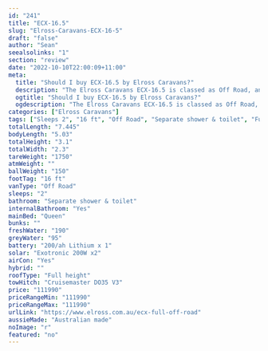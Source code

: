 ```yaml
---
id: "241"
title: "ECX-16.5"
slug: "Elross-Caravans-ECX-16-5"
draft: "false"
author: "Sean"
seealsolinks: "1"
section: "review"
date: "2022-10-10T22:00:09+11:00"
meta:
  title: "Should I buy ECX-16.5 by Elross Caravans?"
  description: "The Elross Caravans ECX-16.5 is classed as Off Road, and sleeps 2 people. It is Australian made and comes in at 16 ft. It generally has Separate shower & toilet."
  ogtitle: "Should I buy ECX-16.5 by Elross Caravans?"
  ogdescription: "The Elross Caravans ECX-16.5 is classed as Off Road, and sleeps 2 people. It is Australian made and comes in at 16 ft. It generally has Separate shower & toilet."
categories: ["Elross Caravans"]
tags: ["Sleeps 2", "16 ft", "Off Road", "Separate shower & toilet", "Full height", "Over 100k"]
totalLength: "7.445"
bodyLength: "5.03"
totalHeight: "3.1"
totalWidth: "2.3"
tareWeight: "1750"
atmWeight: ""
ballWeight: "150"
footTag: "16 ft"
vanType: "Off Road"
sleeps: "2"
bathroom: "Separate shower & toilet"
internalBathroom: "Yes"
mainBed: "Queen"
bunks: ""
freshWater: "190"
greyWater: "95"
battery: "200/ah Lithium x 1"
solar: "Exotronic 200W x2"
airCon: "Yes"
hybrid: ""
roofType: "Full height"
towHitch: "Cruisemaster DO35 V3"
price: "111990"
priceRangeMin: "111990"
priceRangeMax: "111990"
urlLink: "https://www.elross.com.au/ecx-full-off-road"
aussieMade: "Australian made"
noImage: "r"
featured: "no"
---
```

